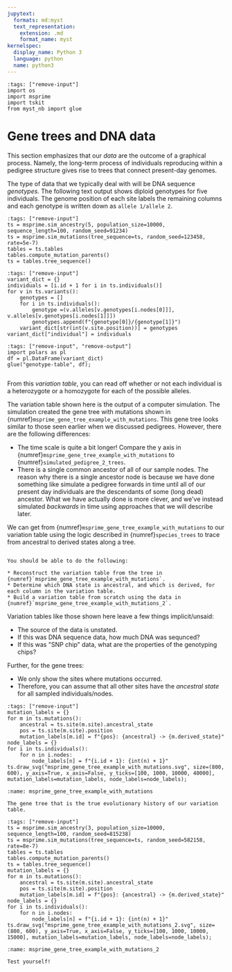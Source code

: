 ```yaml
---
jupytext:
  formats: md:myst
  text_representation:
    extension: .md
    format_name: myst
kernelspec:
  display_name: Python 3
  language: python
  name: python3
---
```


```{code-cell} python
:tags: ["remove-input"]
import os
import msprime
import tskit
from myst_nb import glue
```

# Gene trees and DNA data

This section emphasizes that our *data* are the outcome of a graphical process.
Namely, the long-term process of individuals reproducing within a pedigree structure gives rise to trees that connect present-day genomes.

The type of data that we typically deal with will be DNA sequence *genotypes*.
The following text output shows diploid genotypes for five individuals.
The genome position of each site labels the remaining columns and each genotype is written down as `allele 1/allele 2`.

```{code-cell} python
:tags: ["remove-input"]
ts = msprime.sim_ancestry(5, population_size=10000, sequence_length=100, random_seed=91234)
ts = msprime.sim_mutations(tree_sequence=ts, random_seed=123458, rate=5e-7)
tables = ts.tables
tables.compute_mutation_parents()
ts = tables.tree_sequence()
```

```{code-cell} python
:tags: ["remove-input"]
variant_dict = {}
individuals = [i.id + 1 for i in ts.individuals()]
for v in ts.variants():
    genotypes = []
    for i in ts.individuals():
        genotype =(v.alleles[v.genotypes[i.nodes[0]]], v.alleles[v.genotypes[i.nodes[1]]])
        genotypes.append(f"{genotype[0]}/{genotype[1]}")
    variant_dict[str(int(v.site.position))] = genotypes
variant_dict["individual"] = individuals
```

```{code-cell} python
:tags: ["remove-input", "remove-output"]
import polars as pl
df = pl.DataFrame(variant_dict)
glue("genotype-table", df);
```

```{glue:} genotype-table
```

From this *variation table*, you can read off whether or not each individual is a heterozygote or a homozygote for each of the possible alleles.

The variation table shown here is the output of a computer simulation.
The simulation created the gene tree with mutations shown in {numref}`msprime_gene_tree_example_with_mutations`.
This gene tree looks similar to those seen earlier when we discussed pedigrees.
However, there are the following differences:

* The time scale is quite a bit longer!
  Compare the y axis in {numref}`msprime_gene_tree_example_with_mutations` to {numref}`simulated_pedigree_2_trees`.
* There is a single common ancestor of all of our sample nodes.
  The reason why there is a single ancestor node is because we have done something like
  simulate a pedigree forwards in time until all of our present day individuals are the descendants
  of some (long dead) ancestor.
  What we have actually done is more clever, and we've instead simulated *backwards* in time
  using approaches that we will describe later.

We can get from {numref}`msprime_gene_tree_example_with_mutations` to our variation table
using the logic described in {numref}`species_trees` to trace from ancestral to derived states along a tree.

```{attention} Test yourself!

You should be able to do the following:

* Reconstruct the variation table from the tree in {numref}`msprime_gene_tree_example_with_mutations`.
* Determine which DNA state is ancestral, and which is derived, for each column in the variation table.
* Build a variation table from scratch using the data in {numref}`msprime_gene_tree_example_with_mutations_2`.
```

Variation tables like those shown here leave a few things implicit/unsaid:

* The source of the data is unstated.
*  If this was DNA sequence data, how much DNA was sequnced?
*  If this was "SNP chip" data, what are the properties of the genotyping chips?

Further, for the gene trees:

* We only show the sites where mutations occurred.
* Therefore, you can assume that all other sites have the *ancestral state* for all sampled individuals/nodes.

```{code-cell} python
:tags: ["remove-input"]
mutation_labels = {}
for m in ts.mutations():
    ancestral = ts.site(m.site).ancestral_state
    pos = ts.site(m.site).position
    mutation_labels[m.id] = f"{pos}: {ancestral} -> {m.derived_state}"
node_labels = {}
for i in ts.individuals():
    for n in i.nodes:
        node_labels[n] = f"{i.id + 1}: {int(n) + 1}"
ts.draw_svg("msprime_gene_tree_example_with_mutations.svg", size=(800, 600), y_axis=True, x_axis=False, y_ticks=[100, 1000, 10000, 40000], mutation_labels=mutation_labels, node_labels=node_labels);
```

```{figure} msprime_gene_tree_example_with_mutations.svg
:name: msprime_gene_tree_example_with_mutations

The gene tree that is the true evolutionary history of our variation table.
```

```{code-cell} python
:tags: ["remove-input"]
ts = msprime.sim_ancestry(3, population_size=10000, sequence_length=100, random_seed=815238)
ts = msprime.sim_mutations(tree_sequence=ts, random_seed=582158, rate=8e-7)
tables = ts.tables
tables.compute_mutation_parents()
ts = tables.tree_sequence()
mutation_labels = {}
for m in ts.mutations():
    ancestral = ts.site(m.site).ancestral_state
    pos = ts.site(m.site).position
    mutation_labels[m.id] = f"{pos}: {ancestral} -> {m.derived_state}"
node_labels = {}
for i in ts.individuals():
    for n in i.nodes:
        node_labels[n] = f"{i.id + 1}: {int(n) + 1}"
ts.draw_svg("msprime_gene_tree_example_with_mutations_2.svg", size=(800, 600), y_axis=True, x_axis=False, y_ticks=[100, 1000, 10000, 15000], mutation_labels=mutation_labels, node_labels=node_labels);
```

```{figure} msprime_gene_tree_example_with_mutations_2.svg
:name: msprime_gene_tree_example_with_mutations_2

Test yourself!
```

